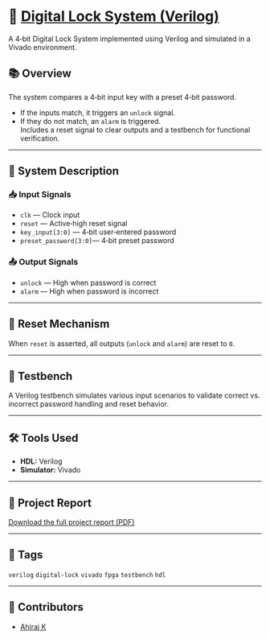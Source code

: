 # 🔐 [Digital Lock System (Verilog)](https://ahiraj-k.github.io/digital-lock-verilog/Project-Report.pdf)

A 4‑bit Digital Lock System implemented using Verilog and simulated in a Vivado environment.

## 📚 Overview

The system compares a 4‑bit input key with a preset 4‑bit password.  
- If the inputs match, it triggers an `unlock` signal.  
- If they do not match, an `alarm` is triggered.  
Includes a reset signal to clear outputs and a testbench for functional verification.

---

## 🧠 System Description

### 📥 Input Signals
- `clk`                 — Clock input  
- `reset`               — Active‑high reset signal  
- `key_input[3:0]`      — 4‑bit user‑entered password  
- `preset_password[3:0]`— 4‑bit preset password  

### 📤 Output Signals
- `unlock` — High when password is correct  
- `alarm`  — High when password is incorrect  

---

## 🔄 Reset Mechanism

When `reset` is asserted, all outputs (`unlock` and `alarm`) are reset to `0`.

---

## 🧪 Testbench

A Verilog testbench simulates various input scenarios to validate correct vs. incorrect password handling and reset behavior.

---

## 🛠 Tools Used

- **HDL:** Verilog  
- **Simulator:** Vivado  

---

## 📄 Project Report

[Download the full project report (PDF)](https://ahiraj-k.github.io/digital-lock-verilog/Project-Report.pdf)

---

## 🔖 Tags

`verilog` `digital-lock` `vivado` `fpga` `testbench` `hdl`

---

## 🚀 Contributors

- [Ahiraj K](https://www.linkedin.com/in/ahiraj-k)

